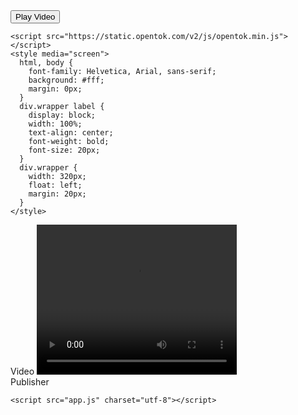 <html>
  <head>
    <meta charset="utf-8">
    <title>Publish from a Video Element</title>
    <button onclick="playVideo()">Play Video</button>

    <script src="https://static.opentok.com/v2/js/opentok.min.js"></script>
    <style media="screen">
      html, body {
        font-family: Helvetica, Arial, sans-serif;
        background: #fff;
        margin: 0px;
      }
      div.wrapper label {
        display: block;
        width: 100%;
        text-align: center;
        font-weight: bold;
        font-size: 20px;
      }
      div.wrapper {
        width: 320px;
        float: left;
        margin: 20px;
      }
    </style>
  </head>
  <body>
     <div class="wrapper">
      <label>Video</label>
      <video id="video" src="video/BigBuckBunny_320x180.mp4" width="320" height="240" controls></video>
    </div>
    <div class="wrapper">
      <label>Publisher</label>
      <div id="publisher"></div>
    </div>

    <script src="app.js" charset="utf-8"></script>
  </body>
</html>
